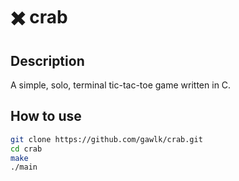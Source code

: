 # :heavy_multiplication_x: crab

## Description

A simple, solo, terminal tic-tac-toe game written in C.

## How to use

```bash
git clone https://github.com/gawlk/crab.git
cd crab
make
./main
```
